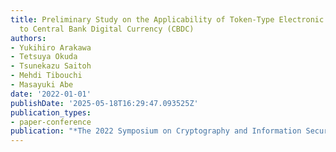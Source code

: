 ```yaml
---
title: Preliminary Study on the Applicability of Token-Type Electronic Cash System
  to Central Bank Digital Currency (CBDC)
authors:
- Yukihiro Arakawa
- Tetsuya Okuda
- Tsunekazu Saitoh
- Mehdi Tibouchi
- Masayuki Abe
date: '2022-01-01'
publishDate: '2025-05-18T16:29:47.093525Z'
publication_types:
- paper-conference
publication: "*The 2022 Symposium on Cryptography and Information Security (SCIS'22)*"
---
```

